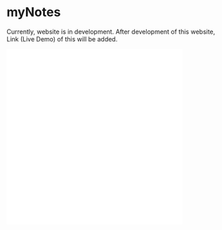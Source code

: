 # myNotes

<p>Currently, website is in development. After development of this website, Link (Live Demo) of this will be added.</p>
<div>
    <img src="inDevelopment.svg" width="400" height="400" alt="InDevelopment">
</div>
